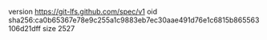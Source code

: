 version https://git-lfs.github.com/spec/v1
oid sha256:ca0b65367e78e9c255a1c9883eb7ec30aae491d76e1c6815b865563106d21dff
size 2527
